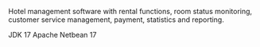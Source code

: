 Hotel management software with rental functions, room status monitoring, customer service management, payment, statistics and reporting.

JDK 17
Apache Netbean 17
